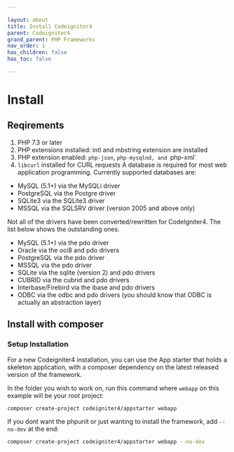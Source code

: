 ```yaml
---

layout: about
title: Install Codeigniter4
parent: Codeigniter4
grand_parent: PHP Frameworks
nav_order: 1
has_children: false
has_toc: false

---
```


# Install
## Reqirements
1. PHP 7.3 or later
2. PHP extensions installed: intl and mbstring extension are installed
3. PHP extension enabled: `php-json`, `php-mysqlnd, and `php-xml`
4. `libcurl` installed for CURL requests
A database is required for most web application programming. Currently supported databases are:
* MySQL (5.1+) via the MySQLi driver
* PostgreSQL via the Postgre driver
* SQLite3 via the SQLite3 driver
* MSSQL via the SQLSRV driver (version 2005 and above only)

Not all of the drivers have been converted/rewritten for CodeIgniter4. The list below shows the outstanding ones.
* MySQL (5.1+) via the pdo driver
* Oracle via the oci8 and pdo drivers
* PostgreSQL via the pdo driver
* MSSQL via the pdo driver
* SQLite via the sqlite (version 2) and pdo drivers
* CUBRID via the cubrid and pdo drivers
* Interbase/Firebird via the ibase and pdo drivers
* ODBC via the odbc and pdo drivers (you should know that ODBC is actually an abstraction layer)


## Install with composer

### Setup Installation
For a new Codeigniter4 installation, you can use the App starter that holds a skeleton application, with a composer dependency on the latest released version of the framework.

In the folder you wish to work on, run this command where `webapp` on this example will be your root project:
```bash
composer create-project codeigniter4/appstarter webapp
```

If you dont want the phpunit or just wanting to install the framework, add `--no-dev` at the end:
```bash
composer create-project codeigniter4/appstarter webapp --no-dev
```

